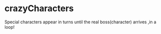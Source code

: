 # crazyCharacters
Special characters appear in turns until the real boss(character) arrives ,in a loop!
